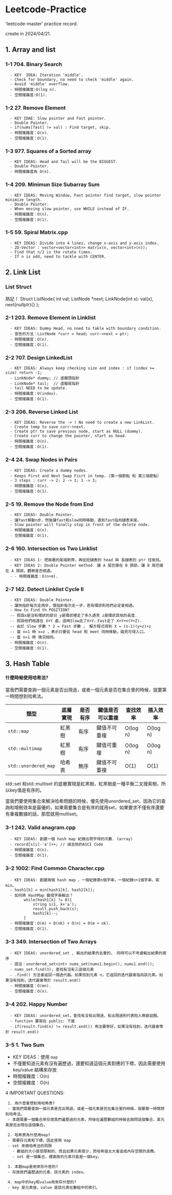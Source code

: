 # Leetcode-Practice
'leetcode-master' practice record.

create in 2024/04/21.

## 1. Array and list
  ### 1-1 704. Binary Search 
      - KEY  IDEA: Iteration 'middle'.
      - Check for boundary, no need to check 'middle' again.
      - Avoid 'middle' overflow.
      - 時間複雜度:O(log n).
      - 空間複雜度:O(1).

  ### 1-2 27. Remove Element 
      - KEY IDAE: Slow pointer and Fast pointer.
      - Double Pointer.
      - if(nums[fast] != val) : Find target, skip.
      - 時間複雜度：O(n).
      - 空間複雜度：O(1).

  ### 1-3 977. Squares of a Sorted array
      - KEY IDEAS: Head and Tail will be the BIGGEST.
      - Double Pointer.
      - 時間複雜度為 O(n).
      
  ### 1-4 209. Minimun Size Subarray Sum
      - KEY IDEAS: Moving Window, Fast pointer find target, slow pointer minimize length.
      - Double Pointer.
      - When moving slow pointer, use WHILE instead of IF.
      - 時間複雜度：O(n).
      - 空間複雜度：O(1).
      
  ### 1-5 59. Spiral Matrix.cpp
      - KEY IDEAS: Divide into 4 lines, change x-axis and y-axis index.
      - 2D-Vector : vector<vector<int>> matrix(n, vector<int>(n));
      - Find that n/2 is the rotate times.
      - If n is odd, need to tackle with CENTER.

## 2. Link List
  ### List Struct
  熟記！
  Struct ListNode{
      int val;
      ListNode *next;
      LinkNode(int x): val(x), next(nullptr){}
  };
  
  ### 2-1 203. Remove Element in Linklist
      - KEY IDEAS: Dummy Head, no nned to takle with boundary condition.
      - 宣告的方法：ListNode *curr = head; curr->next = ptr;
      - 時間複雜度：O(n).
      - 空間複雜度：O(1).

  ### 2-2 707. Design LinkedList
      - KEY IDEAS: Always keep checking size and index : if (index >= size) return -1;
      - LinkNode* dummy; // 虛擬頭指針
      - LinkNode* tail;  // 虛擬尾指針
      - tail NEED to be update.
      - 時間複雜度：O(index).
      - 空間複雜度：O(1).

  ### 2-3 206. Reverse Linked List
      - KEY IDEAS: Reverse the -> ! No need to create a new LinkList.
      - Create temp to save curr->next.
      - Create ptr to save previous node, start as NULL (dummy).
      - Create curr to change the pointer, start as head.
      - 時間複雜度：O(n).
      - 空間複雜度：O(1).

  ### 2-4 24. Swap Nodes in Pairs
      - KEY IDEAS: Create a dummy nodes. 
      - Keeps First and Next Swap Fisrt in temp. (第一個節點 和 第三個節點）
      - 3 steps : curr -> 2; 2 -> 1; 1 -> 3; 
      - 時間複雜度：O(n).
      - 空間複雜度：O(1).

  ### 2-5 19. Remove the Node from End
      - KEY IDEAS: Double Pointer. 
      - 讓fast移動n步，然後讓fast和slow同時移動，直到fast指向鏈表末尾。
      - Slow pointer will finally stop in front of the delete node.
      - 時間複雜度：O(n).
      - 空間複雜度：O(1).

  ### 2-6 160. Intersection os Two Linklist
      - KEY IDEAS 1: 把兩著的尾端對齊，再從短鏈表的 head 與 長鏈表的 ptr 往後找。
      - KEY IDEAS 2: Double Pointer method. 讓 A 尾巴接在 B 頭部，讓 B 尾巴接在 A 頭部，觀察是否相遇。
      - - 時間複雜度：O(n+m).
      
  ### 2-7 142. Detect Linklist Cycle II
      - KEY IDEAS: Double Pointer.
      - 讓快指針每次走兩步，慢指針每次走一步，若有環狀則他們必定會相遇。
      - How to Find th POSITION?
      -- 假設x是沒有環狀的部分 y是環狀裡走了多久遇見 z是環狀其他的長度.
      -- 假設他們相遇在 X+Y 處，這時Slow走了X+Y，Fast走了 X+Y+n(Y+Z).
      -- 由於 Slow 步數 * 2 = Fast 步數 ， 解方程式得到 X = (n-1)(y+z)+z
      -- 當 n=1 時 x=z ，表示只要從 head 和 meet 同時移動，碰見可得入口。
      -- 當 n>1 時 情況相同。
      - 時間複雜度：O(n).
      - 空間複雜度：O(1).

## 3. Hash Table

#### 什麼時候使用哈希法?

當我們需要查詢一個元素是否出現過，或者一個元素是否在集合里的時候，就要第一時間想到哈希法。

| 類型 | 底層實現 | 是否有序 | 鍵值是否可以重複 | 查找效率 | 插入效率 | 
| ---- | -------- | -------- | ---------------- | -------- | -------- |
| `std::map` | 紅黑樹 | 有序 | 鍵值不可重複 | O(log n) | O(log n) |
| `std::multimap` | 紅黑樹 | 有序 | 鍵值可重複 | O(log n) | O(log n) |
| `std::unordered_map` | 哈希表 | 無序 | 鍵值不可重複 | O(1) | O(1) |

std::set 和std::multiset 的底層實現是紅黑樹，紅黑樹是一種平衡二叉搜索樹，所以key值是有序的。

當我們要使用集合來解決哈希問題的時候，優先使用unordered_set，因為它的查詢和增刪效率是最優的，如果需要集合是有序的就用set，如果要求不僅有序還要有重複數據的話，那麼就用multiset。

  ### 3-1 242. Valid anagram.cpp
      - KEY IDEAS: 創建一個 hash map 紀錄出現字母的次數. (array)
      - record[s[i]-'a']++; // 減去他的ASCI Code
      - 時間複雜度：O(n).
      - 空間複雜度：O(1).

  ### 3-2 1002: Find Common Character.cpp
      - KEY IDEAS: 創建兩個 hash map ，一個紀錄第n個字串，一個紀錄n+1個字串，取min。
      - hash1[k] = min(hash1[k], hash2[k]);
      - 如何將 HashMap 變成字串輸出？
            while(hash1[k] != 0){
                string s(1, k+'a');
                result.push_back(s);
                hash1[k]--;
            }
      - 時間複雜度：O(m) + O(nk) + O(n) = O(m + nk).
      - 空間複雜度：O(1).

  ### 3-3 349. Intersection of Two Arrays
      - KEY IDEAS: unordered_set , 輸出的結果的去重的， 同時可以不考慮輸出結果的順序
      - 語法：unordered_set<int> nums_set(nums1.begin(), nums1.end());
      - nums_set.find(3); 查找有沒有三這個元素
      - .find() 方法會返回一個迭代器。如果找到元素 n，它返回的迭代器會指向該元素。如果沒有找到，迭代器會等於 result.end()
      - 時間複雜度：O(mn).
      - 空間複雜度：O(n).

  ### 3-4 202. Happy Number
      - KEY IDEAS: unordered_set，查找有沒有出現過，有出現過則代表陷入無窮迴圈。
      - function 要寫在 public: 下面
      - if(result.find(n) != result.end()) 用法要學好，如果沒有找到，迭代器會等於 result.end()

  ### 3-5 1. Two Sum

  - KEY IDEAS：使用 `map`
  - 不僅要知道元素有沒有遍歷過，還要知道這個元素對應的下標，因此需要使用 key/value 結構來存放
  - 時間複雜度：O(n)
  - 空間複雜度：O(n)

  4 IMPORTANT QUESTIONS:
  
     1. 為什麼會想到用哈希表?
     - 當我們需要查詢一個元素是否出現過，或者一個元素是否在集合里的時候，就要第一時間想到哈希法。
     - 本題需要一個集合來存放我們遍歷過的元素，然後在遍歷數組的時候去詢問這個集合，某元素是否出現在這個集合。
     
     2. 哈希表為什麼用map?
     - 需要存元素和下標，因此使用 map
     - set 來做哈希法的局限
       - 數組的大小是受限制的，而且如果元素很少，而哈希值太大會造成內存空間的浪費。
       - set 是一個集合，裡面放的元素只能是一個key。
       
     3. 本題map是用來存什麼的?
     - 存放我們遍歷過的元素、該元素的 index。
  
     4. map中的key和value用來存什麼的?
     - key 是元素值，value 是該元素在數組中的索引。

